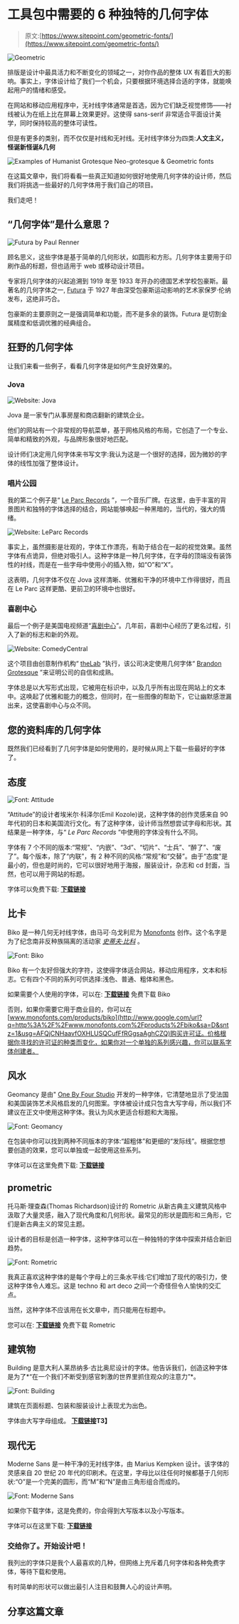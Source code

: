 # 工具包中需要的 6 种独特的几何字体

> 原文:[https://www.sitepoint.com/geometric-fonts/](https://www.sitepoint.com/geometric-fonts/)

![Geometric](../Images/ed99ca4c1a5b638174ab12936fb7fa42.png)

排版是设计中最具活力和不断变化的领域之一，对你作品的整体 UX 有着巨大的影响。事实上，字体设计给了我们一个机会，只要根据环境选择合适的字体，就能唤起用户的情绪和感受。

在网站和移动应用程序中，无衬线字体通常是首选，因为它们缺乏视觉修饰——衬线被认为在纸上比在屏幕上效果更好。这使得 sans-serif 非常适合平面设计美学，同时保持较高的整体可读性。

但是有更多的类别，而不仅仅是衬线和无衬线。无衬线字体分为四类:**人文主义，怪诞新怪诞&几何**

![Examples of Humanist Grotesque Neo-grotesque & Geometric fonts](../Images/4d478b44c779c24badb771d29eda0b85.png)

在这篇文章中，我们将看看一些真正知道如何很好地使用几何字体的设计师，然后我们将挑选一些最好的几何字体用于我们自己的项目。

我们走吧！

## “几何字体”是什么意思？

![Futura by Paul Renner](../Images/a3a1cfe19ba393bfa9635763ecae7ab7.png)

顾名思义，这些字体是基于简单的几何形状，如圆形和方形。几何字体主要用于印刷作品的标题，但也适用于 web 或移动设计项目。

专家将几何字体的兴起追溯到 1919 年至 1933 年开办的德国艺术学校包豪斯。最著名的几何字体之一, [Futura](https://en.wikipedia.org/wiki/Futura_(typeface)) 于 1927 年由深受包豪斯运动影响的艺术家保罗·伦纳发布，这绝非巧合。

包豪斯的主要原则之一是强调简单和功能，而不是多余的装饰。Futura 是切割金属精度和低调优雅的经典组合。

## 狂野的几何字体

让我们来看一些例子，看看几何字体是如何产生良好效果的。

### Jova

![Website: Jova](../Images/d71d69b7d803d65647e57714b903c0a2.png)

Jova 是一家专门从事房屋和商店翻新的建筑企业。

他们的网站有一个非常规的导航菜单，基于网格风格的布局，它创造了一个专业、简单和精致的外观，与品牌形象很好地匹配。

设计师们决定用几何字体来书写文字:我认为这是一个很好的选择，因为微妙的字体的线性加强了整体设计。

### 唱片公园

我的第二个例子是“ [Le Parc Records](http://leparcrecords.com/) ”，一个音乐厂牌。在这里，由于丰富的背景图片和独特的字体选择的结合，网站能够唤起一种黑暗的，当代的，强大的情绪。

![Website: LeParc Records](../Images/b571d460e3a039c45e20e8fcccae200c.png)

事实上，虽然摄影是壮观的，字体工作漂亮，有助于结合在一起的视觉效果。虽然字体有点诡异，但绝对吸引人。这种字体是一种几何字体，在字母的顶端没有装饰性的衬线，而是在一些字母中使用小的插入物，如“O”和“X”。

这表明，几何字体不仅在 Jova 这样清晰、优雅和干净的环境中工作得很好，而且在 Le Parc 这样更酷、更前卫的环境中也很好。

### 喜剧中心

最后一个例子是美国电视频道“[喜剧中心](http://www.cc.com/)”。几年前，喜剧中心经历了更名过程，引入了新的标志和新的外观。

![Website: ComedyCentral](../Images/88be161b68d53f25a6ac1e146f7327af.png)

这个项目由创意制作机构“ [theLab](http://www.thelabnyc.com/) ”执行，该公司决定使用几何字体“ [Brandon Grotesque](https://typekit.com/fonts/brandon-grotesque) ”来证明公司的自信和成熟。

字体总是以大写形式出现，它被用在标识中，以及几乎所有出现在网站上的文本中。这唤起了优雅和能力的概念，但同时，在一些图像的帮助下，它让幽默感泄漏出来，这使喜剧中心与众不同。

## 您的资料库的几何字体

既然我们已经看到了几何字体是如何使用的，是时候从网上下载一些最好的字体了。

## 态度

![Font: Attitude](../Images/7ec73e0fdfe441c687f9a263de9d89bc.png)

“Attitude”的设计者埃米尔·科泽尔(Emil Kozole)说，这种字体的创作灵感来自 90 年代初的日本和美国流行文化。有了这种字体，设计师当然想尝试字母和形状。其结果是一种字体，与“ *Le Parc Records* ”中使用的字体没有什么不同。

字体有 7 个不同的版本:“常规”、“内嵌”、“3d”、“切片”、“士兵”、“醉了”、“废了”。每个版本，除了“内联”，有 2 种不同的风格:“常规”和“交替”。由于“态度”是最小的，但也是时尚的，它可以很好地用于海报，服装设计，杂志和 cd 封面，当然，也可以用于网站的标题。

字体可以免费下载: **[下载链接](https://www.behance.net/gallery/Attitude-font/6822285)**

## 比卡

Biko 是一种几何无衬线字体，由马可·乌戈利尼为 [Monofonts](http://www.monofonts.com/) 创作。这个名字是为了纪念南非反种族隔离的活动家 *[史蒂夫·比科](https://en.wikipedia.org/wiki/Steve_Biko)* 。

![Font: Biko](../Images/e3dbd9e3194e1aee74d2b4d323fa94d5.png)

Biko 有一个友好但强大的字符，这使得字体适合网站，移动应用程序，文本和标志。它有四个不同的系列可供选择:浅色、普通、粗体和黑色。

如果需要个人使用的字体，可以在: **[下载链接](http://www.dafont.com/biko.font)** 免费下载 Biko

否则，如果你需要它用于商业目的，你可以在[www.monofonts.com/products/biko](http://www.google.com/url?q=http%3A%2F%2Fwww.monofonts.com%2Fproducts%2Fbiko&sa=D&sntz=1&usg=AFQjCNHaavfOXHLUSQCufFfRGgsaAghCZQ)购买许可证。价格根据你寻找的许可证的种类而变化，如果你对一个单独的系列感兴趣，你可以联系字体创建者。

## 风水

Geomancy 是由" [One By Four Studio](http://www.onebyfourstudio.com) 开发的一种字体，它清楚地显示了受法国和美国装饰艺术风格启发的几何图案。字体被设计成只包含大写字母，所以我们不建议在正文中使用这种字体。我认为风水更适合标题和大海报。

![Font: Geomancy](../Images/2a402926786a1c490410d7187c2913e8.png)

在包装中你可以找到两种不同版本的字体:“超粗体”和更细的“发际线”。根据您想要创造的效果，您可以单独或一起使用这些系列。

字体可以在这里免费下载: **[下载链接](http://www.onebyfourstudio.com/projects/fonts/2010/geomancy/)**

## prometric

托马斯·理查森(Thomas Richardson)设计的 Rometric 从新古典主义建筑风格中汲取了大量灵感，融入了现代角度和几何形状。最常见的形状是圆形和三角形，它们是新古典主义的常见主题。

设计者的目标是创造一种字体，这种字体可以在一种独特的字体中探索并结合新旧趋势。

![Font: Rometric](../Images/8132c5e67aa3381238b3fa6c6b737ace.png)

我真正喜欢这种字体的是每个字母上的三条水平线:它们增加了现代的吸引力，使这种字体令人难忘。这是 techno 和 art deco 之间一个奇怪但令人愉快的交汇点。

当然，这种字体不应该用在长文章中，而只能用在标题中。

您可以在: **[下载链接](https://www.behance.net/gallery/ROMETRIC-geometric-font/11176637)** 免费下载 Rometric

## 建筑物

Building 是意大利人莱昂纳多·古比奥尼设计的字体。他告诉我们，创造这种字体是为了*“在一个我们不断受到感官刺激的世界里抓住观众的注意力”*。

![Font: Building](../Images/faebeab1d84299e37b77642ccd23655e.png)

建筑在页面标题、包装和服装设计上表现尤为出色。

字体由大写字母组成。 **[下载链接](https://www.behance.net/gallery/15876377/BUILDING-Free-Font%5D)T3】**

## 现代无

Moderne Sans 是一种干净的无衬线字体，由 Marius Kempken 设计。该字体的灵感来自 20 世纪 20 年代的印刷术。在这里，字母比以往任何时候都基于几何形状:“O”是一个完美的圆形，而“M”和“N”是由三角形组合而成的。

![Font: Moderne Sans](../Images/ff842f30d6d3247d554f01b28693579b.png)

如果你下载字体，这是免费的，你会得到大写版本以及小写版本。

字体可以在这里下载: **[下载链接](https://www.behance.net/gallery/15574861/Moderne-Sans-Free-Typeface)**

### 交给你了。开始设计吧！

我列出的字体只是我个人最喜欢的几种，但网络上充斥着几何字体和各种免费字体，等待下载和使用。

有时简单的形状可以做出最引人注目和鼓舞人心的设计声明。

## 分享这篇文章